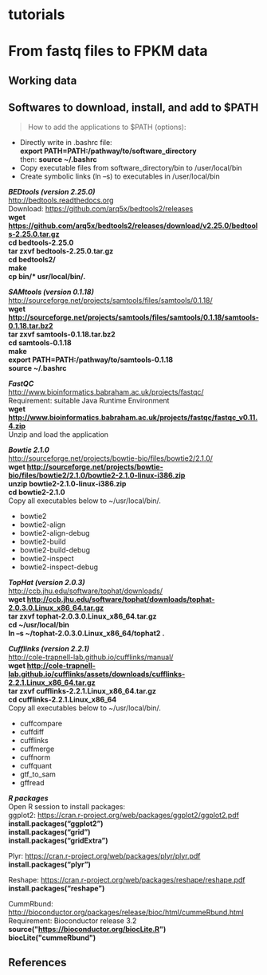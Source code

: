 # **tutorials**
# From fastq files to FPKM data

## Working data

## Softwares to download, install, and add to $PATH  
>How to add the applications to $PATH (options):  
+ Directly write in .bashrc file:  
**export PATH=PATH:/pathway/to/software_directory**    
then: **source ~/.bashrc**    
+ Copy executable files from software_directory/bin to /user/local/bin  
+ Create symbolic links (ln –s) to executables in /user/local/bin  

**_BEDtools (version 2.25.0)_**  
http://bedtools.readthedocs.org  
Download: https://github.com/arq5x/bedtools2/releases  
**wget https://github.com/arq5x/bedtools2/releases/download/v2.25.0/bedtools-2.25.0.tar.gz**  
**cd bedtools-2.25.0**  
**tar zxvf bedtools-2.25.0.tar.gz**  
**cd bedtools2/**  
**make**  
**cp bin/\* usr/local/bin/.**   
  
**_SAMtools (version 0.1.18)_**  
http://sourceforge.net/projects/samtools/files/samtools/0.1.18/  
**wget http://sourceforge.net/projects/samtools/files/samtools/0.1.18/samtools-0.1.18.tar.bz2**  
**tar zxvf samtools-0.1.18.tar.bz2**  
**cd samtools-0.1.18**  
**make**  
**export PATH=PATH:/pathway/to/samtools-0.1.18**  
**source ~/.bashrc**  
  
**_FastQC_**  
http://www.bioinformatics.babraham.ac.uk/projects/fastqc/  
Requirement: suitable Java Runtime Environment  
**wget http://www.bioinformatics.babraham.ac.uk/projects/fastqc/fastqc_v0.11.4.zip**  
Unzip and load the application  
  
**_Bowtie 2.1.0_**  
http://sourceforge.net/projects/bowtie-bio/files/bowtie2/2.1.0/  
**wget http://sourceforge.net/projects/bowtie-bio/files/bowtie2/2.1.0/bowtie2-2.1.0-linux-i386.zip**  
**unzip bowtie2-2.1.0-linux-i386.zip**  
**cd bowtie2-2.1.0**  
Copy all executables below to ~/usr/local/bin/.   
+ bowtie2
+ bowtie2-align
+ bowtie2-align-debug
+ bowtie2-build
+ bowtie2-build-debug
+ bowtie2-inspect
+ bowtie2-inspect-debug  

**_TopHat (version 2.0.3)_**  
http://ccb.jhu.edu/software/tophat/downloads/  
**wget http://ccb.jhu.edu/software/tophat/downloads/tophat-2.0.3.0.Linux_x86_64.tar.gz**  
**tar zxvf tophat-2.0.3.0.Linux_x86_64.tar.gz**  
**cd ~/usr/local/bin**  
**ln –s ~/tophat-2.0.3.0.Linux_x86_64/tophat2 .**  

**_Cufflinks (version 2.2.1)_**  
http://cole-trapnell-lab.github.io/cufflinks/manual/  
**wget http://cole-trapnell-lab.github.io/cufflinks/assets/downloads/cufflinks-2.2.1.Linux_x86_64.tar.gz**  
**tar zxvf  cufflinks-2.2.1.Linux_x86_64.tar.gz**  
**cd cufflinks-2.2.1.Linux_x86_64**  
Copy all executables below to  ~/usr/local/bin/.  
+ cuffcompare  
+ cuffdiff
+ cufflinks
+ cuffmerge
+ cuffnorm
+ cuffquant
+ gtf_to_sam
+ gffread  

**_R packages_**  
Open R session to install packages:  
ggplot2: https://cran.r-project.org/web/packages/ggplot2/ggplot2.pdf  
**install.packages(“ggplot2”)**  
**install.packages(“grid”)**  
**install.packages(“gridExtra”)**  

Plyr: https://cran.r-project.org/web/packages/plyr/plyr.pdf  
**install.packages(“plyr”)**  

Reshape: https://cran.r-project.org/web/packages/reshape/reshape.pdf  
**install.packages(“reshape”)**  

CummRbund: http://bioconductor.org/packages/release/bioc/html/cummeRbund.html  
Requirement: Bioconductor release 3.2  
**source("https://bioconductor.org/biocLite.R")**  
**biocLite("cummeRbund")**  








## References


